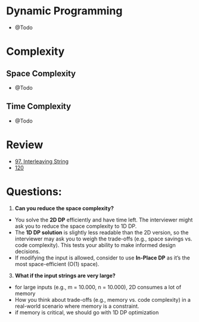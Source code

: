 # Dynamic Programming
- @Todo
  
# Complexity

## Space Complexity
- @Todo

## Time Complexity
- @Todo

# Review
- [97. Interleaving String](https://leetcode.com/problems/interleaving-string/description)
- [120](https://leetcode.com/problems/triangle/description)

# Questions:
1. **Can you reduce the space complexity?**
- You solve the **2D DP** efficiently and have time left. The interviewer might ask you to reduce the space complexity to 1D DP.
- The **1D DP solution** is slightly less readable than the 2D version, so the interviewer may ask you to weigh the trade-offs (e.g., space savings vs. code complexity). This tests your ability to make informed design decisions.
- If modifying the input is allowed, consider to use **In-Place DP** as it’s the most space-efficient (O(1) space).

3. **What if the input strings are very large?**
- for large inputs (e.g., m = 10.000, n = 10.000), 2D consumes a lot of memory
- How you think about trade-offs (e.g., memory vs. code complexity) in a real-world scenario where memory is a constraint.
- if memory is critical, we should go with 1D DP optimization
